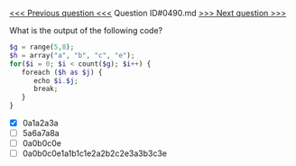 [<<< Previous question <<<](0489.md)  Question ID#0490.md  [>>> Next question >>>](0491.md) 

What is the output of the following code?

```php
$g = range(5,8);
$h = array("a", "b", "c", "e");
for($i = 0; $i < count($g); $i++) {
   foreach ($h as $j) {
      echo $i.$j;
      break;
   }
}
```

- [x] 0a1a2a3a
- [ ] 5a6a7a8a
- [ ] 0a0b0c0e
- [ ] 0a0b0c0e1a1b1c1e2a2b2c2e3a3b3c3e
